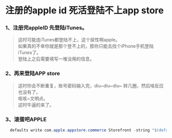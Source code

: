 # 注册的apple id 死活登陆不上app store

### 1、注册完appleID 先登陆iTunes。
> 这时可能连iTunes都登陆不上，这个尿性啊apple。   
> 如果真的不幸你就是那个登不上的，那你只能去找个iPhone手机登陆iTunes了。    
> 登陆上之后需要填写一堆没用的信息。
### 2、再来登陆APP store 
> 这时你会不断重复，账号密码输入完，diu~diu~diu~  转几圈，然后啥反应也没有了。    
> 咳咳~文明点。   
> 这时牛逼的来了。
### 3、滚蛋吧APPLE 
```java
  defaults write com.apple.appstore.commerce Storefront -string "$(defaults read com.apple.appstore.commerce Storefront | sed s/,8/,13/)"
```
